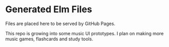 # Generated Elm Files 

Files are placed here to be served by GitHub Pages.

This repo is growing into some music UI prototypes. I plan on making more music games, flashcards and study tools.
